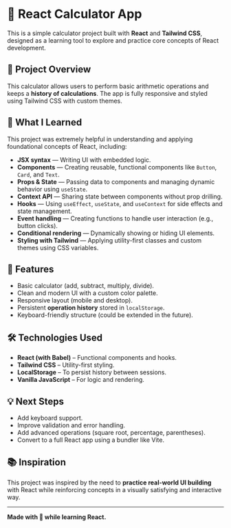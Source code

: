 # 🧮 React Calculator App

This is a simple calculator project built with **React** and **Tailwind CSS**, designed as a learning tool to explore and practice core concepts of React development.

## 🚀 Project Overview

This calculator allows users to perform basic arithmetic operations and keeps a **history of calculations**. The app is fully responsive and styled using Tailwind CSS with custom themes.

## 🧠 What I Learned

This project was extremely helpful in understanding and applying foundational concepts of React, including:

- **JSX syntax** — Writing UI with embedded logic.
- **Components** — Creating reusable, functional components like `Button`, `Card`, and `Text`.
- **Props & State** — Passing data to components and managing dynamic behavior using `useState`.
- **Context API** — Sharing state between components without prop drilling.
- **Hooks** — Using `useEffect`, `useState`, and `useContext` for side effects and state management.
- **Event handling** — Creating functions to handle user interaction (e.g., button clicks).
- **Conditional rendering** — Dynamically showing or hiding UI elements.
- **Styling with Tailwind** — Applying utility-first classes and custom themes using CSS variables.

## 📁 Features

- Basic calculator (add, subtract, multiply, divide).
- Clean and modern UI with a custom color palette.
- Responsive layout (mobile and desktop).
- Persistent **operation history** stored in `localStorage`.
- Keyboard-friendly structure (could be extended in the future).

## 🛠️ Technologies Used

- **React (with Babel)** – Functional components and hooks.
- **Tailwind CSS** – Utility-first styling.
- **LocalStorage** – To persist history between sessions.
- **Vanilla JavaScript** – For logic and rendering.

## 💡 Next Steps

- Add keyboard support.
- Improve validation and error handling.
- Add advanced operations (square root, percentage, parentheses).
- Convert to a full React app using a bundler like Vite.

## 📚 Inspiration

This project was inspired by the need to **practice real-world UI building** with React while reinforcing concepts in a visually satisfying and interactive way.

---

**Made with 💜 while learning React.**
